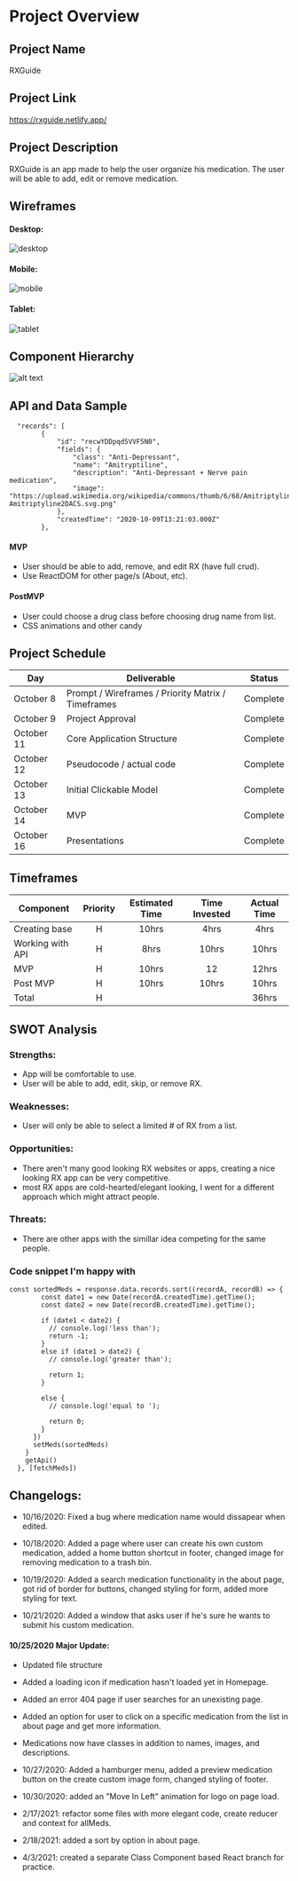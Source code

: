 # Project Overview

## Project Name

RXGuide

## Project Link

https://rxguide.netlify.app/

## Project Description

RXGuide is an app made to help the user organize his medication.
The user will be able to add, edit or remove medication.

## Wireframes

#### Desktop:

![desktop](https://i.imgur.com/nGl2Pbi.png)

#### Mobile:

![mobile](https://i.imgur.com/1d2Rrpz.png)

#### Tablet:

![tablet](https://i.imgur.com/5UDLN0K.png)

## Component Hierarchy

![alt text](https://i.imgur.com/4WMSkTa.png)

## API and Data Sample

```
  "records": [
        {
            "id": "recwYDDpqd5VVF5N0",
            "fields": {
                "class": "Anti-Depressant",
                "name": "Amitryptiline",
                "description": "Anti-Depressant + Nerve pain medication",
                "image": "https://upload.wikimedia.org/wikipedia/commons/thumb/6/68/Amitriptyline2DACS.svg/1200px-Amitriptyline2DACS.svg.png"
            },
            "createdTime": "2020-10-09T13:21:03.000Z"
        },

```

#### MVP

- User should be able to add, remove, and edit RX (have full crud).
- Use ReactDOM for other page/s (About, etc).

#### PostMVP

- User could choose a drug class before choosing drug name from list.
- CSS animations and other candy

## Project Schedule

| Day        | Deliverable                                        | Status   |
| ---------- | -------------------------------------------------- | -------- |
| October 8  | Prompt / Wireframes / Priority Matrix / Timeframes | Complete |
| October 9  | Project Approval                                   | Complete |
| October 11 | Core Application Structure                         | Complete |
| October 12 | Pseudocode / actual code                           | Complete |
| October 13 | Initial Clickable Model                            | Complete |
| October 14 | MVP                                                | Complete |
| October 16 | Presentations                                      | Complete |

## Timeframes

| Component        | Priority | Estimated Time | Time Invested | Actual Time |
| ---------------- | :------: | :------------: | :-----------: | :---------: |
| Creating base    |    H     |     10hrs      |     4hrs      |    4hrs     |
| Working with API |    H     |      8hrs      |     10hrs     |    10hrs    |
| MVP              |    H     |     10hrs      |      12       |    12hrs    |
| Post MVP         |    H     |     10hrs      |     10hrs     |    10hrs    |
| Total            |    H     |                |               |    36hrs    |

## SWOT Analysis

### Strengths:

- App will be comfortable to use.
- User will be able to add, edit, skip, or remove RX.

### Weaknesses:

- User will only be able to select a limited # of RX from a list.

### Opportunities:

- There aren't many good looking RX websites or apps, creating a nice looking RX app can be very competitive.
- most RX apps are cold-hearted/elegant looking, I went for a different approach which might attract people.

### Threats:

- There are other apps with the simillar idea competing for the same people.

### Code snippet I'm happy with

```
const sortedMeds = response.data.records.sort((recordA, recordB) => {
        const date1 = new Date(recordA.createdTime).getTime();
        const date2 = new Date(recordB.createdTime).getTime();

        if (date1 < date2) {
          // console.log('less than');
          return -1;
        }
        else if (date1 > date2) {
          // console.log('greater than');

          return 1;
        }

        else {
          // console.log('equal to ');

          return 0;
        }
      })
      setMeds(sortedMeds)
    }
    getApi()
  }, [fetchMeds])
```

## Changelogs:

- 10/16/2020: Fixed a bug where medication name would dissapear when edited.

- 10/18/2020: Added a page where user can create his own custom medication, added a home button shortcut in footer, changed image for removing medication to a trash bin.

- 10/19/2020: Added a search medication functionality in the about page, got rid of border for buttons, changed styling for form, added more styling for text.

- 10/21/2020: Added a window that asks user if he's sure he wants to submit his custom medication.

#### 10/25/2020 Major Update:

- Updated file structure
- Added a loading icon if medication hasn't loaded yet in Homepage.
- Added an error 404 page if user searches for an unexisting page.
- Added an option for user to click on a specific medication from the list in about page and get more information.
- Medications now have classes in addition to names, images, and descriptions.

- 10/27/2020: Added a hamburger menu, added a preview medication button on the create custom image form, changed styling of footer.

- 10/30/2020: added an "Move In Left" animation for logo on page load.

- 2/17/2021: refactor some files with more elegant code, create reducer and context for allMeds.

- 2/18/2021: added a sort by option in about page.

- 4/3/2021: created a separate Class Component based React branch for practice.

